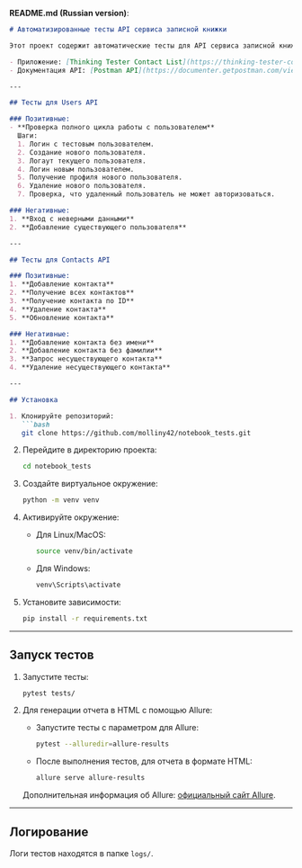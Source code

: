 **README.md (Russian version)**:
```markdown
# Автоматизированные тесты API сервиса записной книжки

Этот проект содержит автоматические тесты для API сервиса записной книжки. Тесты используют pytest для проверки различных операций с приложением.

- Приложение: [Thinking Tester Contact List](https://thinking-tester-contact-list.herokuapp.com/)
- Документация API: [Postman API](https://documenter.getpostman.com/view/4012288/TzK2bEa8)  

---

## Тесты для Users API

### Позитивные:
- **Проверка полного цикла работы с пользователем**  
  Шаги:
  1. Логин с тестовым пользователем.
  2. Создание нового пользователя.
  3. Логаут текущего пользователя.
  4. Логин новым пользователем.
  5. Получение профиля нового пользователя.
  6. Удаление нового пользователя.
  7. Проверка, что удаленный пользователь не может авторизоваться.

### Негативные:
1. **Вход с неверными данными**
2. **Добавление существующего пользователя**

---

## Тесты для Contacts API

### Позитивные:
1. **Добавление контакта**
2. **Получение всех контактов**
3. **Получение контакта по ID**
4. **Удаление контакта**
5. **Обновление контакта**

### Негативные:
1. **Добавление контакта без имени**
2. **Добавление контакта без фамилии**
3. **Запрос несуществующего контакта**
4. **Удаление несуществующего контакта**

---

## Установка

1. Клонируйте репозиторий:
   ```bash
   git clone https://github.com/molliny42/notebook_tests.git
   ```

2. Перейдите в директорию проекта:
   ```bash
   cd notebook_tests
   ```

3. Создайте виртуальное окружение:
   ```bash
   python -m venv venv
   ```

4. Активируйте окружение:
   - Для Linux/MacOS:
     ```bash
     source venv/bin/activate
     ```
   - Для Windows:
     ```bash
     venv\Scripts\activate
     ```

5. Установите зависимости:
   ```bash
   pip install -r requirements.txt
   ```

---

## Запуск тестов

1. Запустите тесты:
   ```bash
   pytest tests/
   ```

2. Для генерации отчета в HTML с помощью Allure:

   - Запустите тесты с параметром для Allure:
     ```bash
     pytest --alluredir=allure-results
     ```

   - После выполнения тестов, для отчета в формате HTML:
     ```bash
     allure serve allure-results
     ```

   Дополнительная информация об Allure: [официальный сайт Allure](https://allure.qatools.ru/).

---

## Логирование

Логи тестов находятся в папке `logs/`.
```
